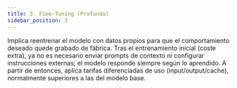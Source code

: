 ```yaml
---
title: 3. Fine-Tuning (Profunda)
sidebar_position: 3
---
```


Implica reentrenar el modelo con datos propios para que el comportamiento deseado quede grabado de fábrica. Tras el entrenamiento inicial (coste extra), ya no es necesario enviar prompts de contexto ni configurar instrucciones externas; el modelo responde siempre según lo aprendido. A partir de entonces, aplica tarifas diferenciadas de uso (input/output/cache), normalmente superiores a las del modelo base.